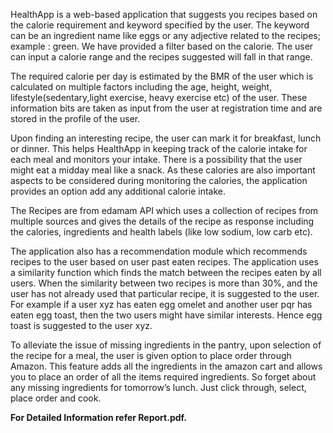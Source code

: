 HealthApp is a web-based application that suggests you recipes based on the calorie requirement and keyword specified by the user. 
The keyword can be an ingredient name  like eggs or any adjective related to the recipes; example : green. We have provided a filter based on the calorie. 
The user can input a calorie range and the recipes suggested will fall in that range. 

The required calorie per day is estimated by the BMR of the user which is calculated on multiple factors including the age, height, weight, lifestyle(sedentary,light exercise, heavy exercise etc) of the user. 
These information bits are taken as input from the user at registration time and are stored in the profile of the user.

Upon finding an interesting recipe, the user can mark it for breakfast, lunch or dinner. 
This helps HealthApp  in keeping track of the calorie intake for each meal and monitors your intake. 
There is a possibility that the user might eat a midday meal like a snack. As these calories are also important aspects to be considered during monitoring the calories, the application provides an option add any additional calorie intake. 

The Recipes are from edamam API which uses a collection of recipes from multiple sources and gives the details of the recipe as response including the calories, ingredients and health labels (like low sodium, low carb etc).

The application also has a recommendation module which recommends recipes to the user based on user past eaten recipes. 
The application uses a similarity function which finds the match between the recipes eaten by all users.
When the similarity between two recipes is more than 30%, and the user has not already used that particular recipe, it is suggested to the user. 
For example if a user xyz has eaten egg omelet and another user pqr has eaten egg toast, then the two users might have similar interests. 
Hence egg toast is suggested to the user xyz.

To alleviate the issue of missing ingredients in the pantry, upon selection of the recipe for a meal, the user is given option to place order through Amazon. 
This feature adds all the ingredients in the amazon cart and allows you to place an order of all the items required ingredients. 
So forget about any missing ingredients for tomorrow’s lunch. Just click through, select, place order and cook.

<b> For Detailed Information refer Report.pdf. </b>
